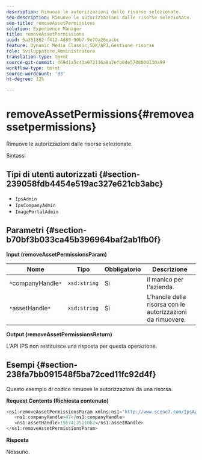 ```yaml
---
description: Rimuove le autorizzazioni dalle risorse selezionate.
seo-description: Rimuove le autorizzazioni dalle risorse selezionate.
seo-title: removeAssetPermissions
solution: Experience Manager
title: removeAssetPermissions
uuid: 5a351862-f412-4d89-90b7-9e70a26eacbc
feature: Dynamic Media Classic,SDK/API,Gestione risorse
role: Sviluppatore,Amministratore
translation-type: tm+mt
source-git-commit: 469d1a5c43a972116a8a2efb0de5708800130a99
workflow-type: tm+mt
source-wordcount: '83'
ht-degree: 12%

---
```



# removeAssetPermissions{#removeassetpermissions}

Rimuove le autorizzazioni dalle risorse selezionate.

Sintassi

## Tipi di utenti autorizzati {#section-239058fdb4454e519ac327e621cb3abc}

* `IpsAdmin`
* `IpsCompanyAdmin`
* `ImagePortalAdmin`

## Parametri {#section-b70bf3b033ca45b396964baf2ab1fb0f}

**Input (removeAssetPermissionsParam)**

| Nome | Tipo | Obbligatorio | Descrizione |
|---|---|---|---|
| `*`companyHandle`*` | `xsd:string` | Sì | Il manico per l&#39;azienda. |
| `*`assetHandle`*` | `xsd:string` | Sì | L’handle della risorsa con le autorizzazioni da rimuovere. |

**Output (removeAssetPermissionsReturn)**

L&#39;API IPS non restituisce una risposta per questa operazione.

## Esempi {#section-238fa7bb091548f5ba72ced11fc92d4f}

Questo esempio di codice rimuove le autorizzazioni da una risorsa.

**Request Contents (Richiesta contenuto)**

```java
<ns1:removeAssetPermissionsParam xmlns:ns1="http://www.scene7.com/IpsApi/xsd">
   <ns1:companyHandle>47</ns1:companyHandle>
   <ns1:assetHandle>15674|25|1062</ns1:assetHandle>
</ns1:removeAssetPermissionsParam>
```

**Risposta**

Nessuno.
